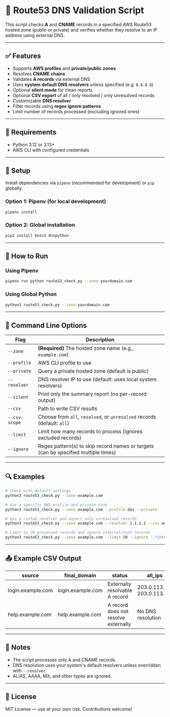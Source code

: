 # 📘 Route53 DNS Validation Script

This script checks **A** and **CNAME** records in a specified AWS Route53 hosted zone (public or private) and verifies whether they resolve to an IP address using external DNS.

---

## ✅ Features

- Supports **AWS profiles** and **private/public zones**
- Resolves **CNAME chains**
- Validates **A records** via external DNS
- Uses **system default DNS resolvers** unless specified (e.g. `8.8.8.8`)
- Optional **silent mode** for clean reports
- Optional **CSV export** of all / only resolved / only unresolved records
- Customizable **DNS resolver**
- Filter records using **regex ignore patterns**
- Limit number of records processed (excluding ignored ones)

---

## 🚀 Requirements

- Python 3.12 or 3.13+
- AWS CLI with configured credentials

---

## 🔧 Setup

Install dependencies via `pipenv` (recommended for development) or `pip` globally.

### Option 1: Pipenv (for local development)

```bash
pipenv install
```

### Option 2: Global installation

```bash
pip3 install boto3 dnspython
```

---

## 🏃 How to Run

### Using Pipenv

```bash
pipenv run python route53_check.py --zone yourdomain.com
```

### Using Global Python

```bash
python3 route53_check.py --zone yourdomain.com
```

---

## 🧩 Command Line Options

| Flag             | Description |
|------------------|-------------|
| `--zone`         | **(Required)** The hosted zone name (e.g., `example.com`) |
| `--profile`      | AWS CLI profile to use |
| `--private`      | Query a private hosted zone (default is public) |
| `--resolver`     | DNS resolver IP to use (default: uses local system resolvers) |
| `--silent`       | Print only the summary report (no per-record output) |
| `--csv`          | Path to write CSV results |
| `--csv-scope`    | Choose from `all`, `resolved`, or `unresolved` records (default: `all`) |
| `--limit`        | Limit how many records to process (ignores excluded records) |
| `--ignore`       | Regex pattern(s) to skip record names or targets (can be specified multiple times) |

---

## 🔍 Examples

```bash
# Check with default settings
python3 route53_check.py --zone example.com

# Use a specific AWS profile and private zone
python3 route53_check.py --zone example.com --profile dev --private

# Use a custom resolver and export only unresolved records
python3 route53_check.py --zone example.com --resolver 1.1.1.1 --csv unresolved.csv --csv-scope unresolved

# Limit to 20 processed records and ignore internal/test records
python3 route53_check.py --zone example.com --limit 20 --ignore '.*internal.*' --ignore '^test'
```

---

## 📤 Example CSV Output

| source           | final_domain       | status                             | all_ips                     |
|------------------|--------------------|------------------------------------|------------------------------|
| login.example.com| login.example.com  | Externally resolvable A record     | 203.0.113.10, 203.0.113.11   |
| help.example.com | help.example.com   | A record does not resolve externally | No DNS resolution          |

---

## 🛑 Notes

- The script processes only A and CNAME records.
- DNS resolution uses your system's default resolvers unless overridden with `--resolver`.
- ALIAS, AAAA, MX, and other types are ignored.

---

## 📄 License

MIT License — use at your own risk. Contributions welcome!